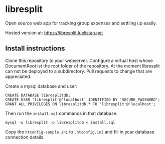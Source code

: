# libresplit

Open source web app for tracking group expenses and settling up easily.

Hosted version at: https://libresplit.luelistan.net

## Install instructions

Clone this repository to your webserver. Configure a virtual host whose 
DocumentRoot ist the root folder of the repository. At the moment libresplit 
can not be deployed to a subdirectory. Pull requests to change that are 
appreciated.

Create a mysql database and user:

    CREATE DATABASE libresplitdb;
    CREATE USER 'libresplit'@'localhost' IDENTIFIED BY 'SECURE_PASSWORD';
    GRANT ALL PRIVILEGES ON libresplitdb.* TO 'libresplit'@'localhost';

Then run the `install.sql` commands in that database.

    mysql -u libresplit -p libresplitdb < install.sql

Copy the `htconfig-sample.ini` to `.htconfig.ini` and fill in your database 
connection details.



